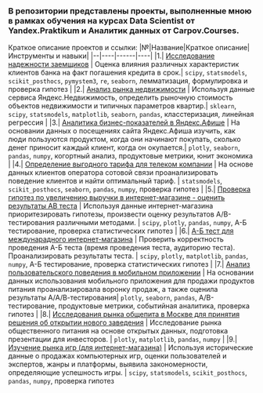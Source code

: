 ﻿### В репозитории представлены проекты, выполненные мною в рамках обучения на курсах Data Scientist от Yandex.Praktikum и Аналитик данных от Carpov.Courses.

Краткое описание проектов и ссылки:
|№|Название|Краткое описание|Инструменты и навыки|
|--|----|------|----|
|1.| [Исследование надежности заемщиков](https://github.com/CherednikAleksandr/Projects/tree/main/1.%20%D0%98%D1%81%D1%81%D0%BB%D0%B5%D0%B4%D0%BE%D0%B2%D0%B0%D0%BD%D0%B8%D0%B5%20%D0%BD%D0%B0%D0%B4%D0%B5%D0%B6%D0%BD%D0%BE%D1%81%D1%82%D0%B8%20%D0%B7%D0%B0%D0%B5%D0%BC%D1%89%D0%B8%D0%BA%D0%BE%D0%B2) | Оценка влияния различных характеристик клиентов банка на факт погашения кредита в срок.| `scipy`, `statsmodels`, `scikit_posthocs`, `pymystem3`, `re`, `seaborn`, лемматизация, формулировка и проверка гипотез |
|2.| [Анализ рынка недвижимости](https://github.com/CherednikAleksandr/Projects/tree/main/2.%20%D0%90%D0%BD%D0%B0%D0%BB%D0%B8%D0%B7%20%D1%80%D1%8B%D0%BD%D0%BA%D0%B0%20%D0%BD%D0%B5%D0%B4%D0%B2%D0%B8%D0%B6%D0%B8%D0%BC%D0%BE%D1%81%D1%82%D0%B8%20-%20%D0%BF%D1%80%D0%BE%D0%B4%D0%B0%D0%B6%D0%B0%20%D0%BA%D0%B2%D0%B0%D1%80%D1%82%D0%B8%D1%80%20%D0%B2%20%D0%A1%D0%B0%D0%BD%D0%BA%D1%82-%D0%9F%D0%B5%D1%82%D0%B5%D1%80%D0%B1%D1%83%D1%80%D0%B3%D0%B5) | Используя данные сервиса Яндекс.Недвижимость, определить рыночную стоимость объектов недвижимости и типичных параметров квартир.| `sklearn`,  `scipy`,  `statsmodels`,  `matplotlib`, `seaborn`, `pandas`, класстеризация, линейная регрессия |
|3.| [Аналитика бизнес-показателей в Яндекс.Афише](https://github.com/CherednikAleksandr/Projects/tree/main/3.%20%D0%90%D0%BD%D0%B0%D0%BB%D0%B8%D1%82%D0%B8%D0%BA%D0%B0%20%D0%B1%D0%B8%D0%B7%D0%BD%D0%B5%D1%81-%D0%BF%D0%BE%D0%BA%D0%B0%D0%B7%D0%B0%D1%82%D0%B5%D0%BB%D0%B5%D0%B9%20(%D0%AF%D0%BD%D0%B4%D0%B5%D0%BA%D1%81.%D0%90%D1%84%D0%B8%D1%88%D0%B0)) | На основании данных о посещениях сайта Яндекс.Афиша изучить, как люди пользуются продуктом, когда они начинают покупать, сколько денег приносит каждый клиент, когда он окупается.| `plotly`,  `seaborn`, `pandas`, `numpy`, когортный анализ, продуктовые метрики, юнит экономика |
|4.| [Определение выгодного тарифа для телеком компании](https://github.com/CherednikAleksandr/Projects/tree/main/3.%20%D0%90%D0%BD%D0%B0%D0%BB%D0%B8%D1%82%D0%B8%D0%BA%D0%B0%20%D0%B1%D0%B8%D0%B7%D0%BD%D0%B5%D1%81-%D0%BF%D0%BE%D0%BA%D0%B0%D0%B7%D0%B0%D1%82%D0%B5%D0%BB%D0%B5%D0%B9%20(%D0%AF%D0%BD%D0%B4%D0%B5%D0%BA%D1%81.%D0%90%D1%84%D0%B8%D1%88%D0%B0)) | На основе данных клиентов оператора сотовой связи проанализировать поведение клиентов и найти оптимальный тариф. | `statsmodels`, `scikit_posthocs`, `seaborn`, `pandas`, `numpy`, проверка гипотез |
|5.| [Проверка гипотез по увеличению выручки в интернет-магазине - оценить результаты АВ теста](https://github.com/CherednikAleksandr/Projects/tree/main/3.%20%D0%90%D0%BD%D0%B0%D0%BB%D0%B8%D1%82%D0%B8%D0%BA%D0%B0%20%D0%B1%D0%B8%D0%B7%D0%BD%D0%B5%D1%81-%D0%BF%D0%BE%D0%BA%D0%B0%D0%B7%D0%B0%D1%82%D0%B5%D0%BB%D0%B5%D0%B9%20(%D0%AF%D0%BD%D0%B4%D0%B5%D0%BA%D1%81.%D0%90%D1%84%D0%B8%D1%88%D0%B0)) | Используя данные интернет-магазина приоритезировать гипотезы, произвести оценку результатов А/В-тестирования различными методами. | `scipy`, `plotly`, `pandas`, `numpy`, А-Б тестирование, проверка статистических гипотез |
|6.| [А-Б тест для междунарадного интернет-магазина](https://github.com/CherednikAleksandr/Projects/tree/main/3.%20%D0%90%D0%BD%D0%B0%D0%BB%D0%B8%D1%82%D0%B8%D0%BA%D0%B0%20%D0%B1%D0%B8%D0%B7%D0%BD%D0%B5%D1%81-%D0%BF%D0%BE%D0%BA%D0%B0%D0%B7%D0%B0%D1%82%D0%B5%D0%BB%D0%B5%D0%B9%20(%D0%AF%D0%BD%D0%B4%D0%B5%D0%BA%D1%81.%D0%90%D1%84%D0%B8%D1%88%D0%B0)) | Проверить корректность проведения А-Б теста (время проведения теста, аудиторию теста). Проанализировать результаты теста. | `scipy`, `plotly`, `matplotlib`, `pandas`, `numpy`, А-Б тестирование, проверка статистических гипотез |
|7.| [Анализ пользовательского поведения в мобильном приложении](https://github.com/CherednikAleksandr/Projects/tree/main/3.%20%D0%90%D0%BD%D0%B0%D0%BB%D0%B8%D1%82%D0%B8%D0%BA%D0%B0%20%D0%B1%D0%B8%D0%B7%D0%BD%D0%B5%D1%81-%D0%BF%D0%BE%D0%BA%D0%B0%D0%B7%D0%B0%D1%82%D0%B5%D0%BB%D0%B5%D0%B9%20(%D0%AF%D0%BD%D0%B4%D0%B5%D0%BA%D1%81.%D0%90%D1%84%D0%B8%D1%88%D0%B0)) | На основании данных использования мобильного приложения для продажи продуктов питания проанализировала воронку продаж, а также оценила результаты А/А/В-тестирования| `plotly`,  `seaborn`, `pandas`, А/В-тестирование, продуктовые метрики, событийная аналитика, проверка гипотез |
|8.| [Исследования рынка общепита в Москве для принятия решения об открытии нового заведения](https://github.com/CherednikAleksandr/Projects/tree/main/3.%20%D0%90%D0%BD%D0%B0%D0%BB%D0%B8%D1%82%D0%B8%D0%BA%D0%B0%20%D0%B1%D0%B8%D0%B7%D0%BD%D0%B5%D1%81-%D0%BF%D0%BE%D0%BA%D0%B0%D0%B7%D0%B0%D1%82%D0%B5%D0%BB%D0%B5%D0%B9%20(%D0%AF%D0%BD%D0%B4%D0%B5%D0%BA%D1%81.%D0%90%D1%84%D0%B8%D1%88%D0%B0)) | Исследование рынка общественного питания на основе открытых данных, подготовка презентации для инвесторов. | `plotly`,  `matplotlib`, `pandas`, `numpy` |
|9.| [Изучение рынка игр (для интернет-магазина)](https://github.com/CherednikAleksandr/Projects/tree/main/3.%20%D0%90%D0%BD%D0%B0%D0%BB%D0%B8%D1%82%D0%B8%D0%BA%D0%B0%20%D0%B1%D0%B8%D0%B7%D0%BD%D0%B5%D1%81-%D0%BF%D0%BE%D0%BA%D0%B0%D0%B7%D0%B0%D1%82%D0%B5%D0%BB%D0%B5%D0%B9%20(%D0%AF%D0%BD%D0%B4%D0%B5%D0%BA%D1%81.%D0%90%D1%84%D0%B8%D1%88%D0%B0)) | Используя исторические данные о продажах компьютерных игр, оценки пользователей и экспертов, жанры и платформы, выявила закономерности, определяющие успешность игры. | `scipy`, `statsmodels`, `scikit_posthocs`, `pandas`, `numpy`, проверка гипотез